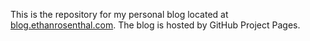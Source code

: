 This is the repository for my personal blog located at [blog.ethanrosenthal.com](http://blog.ethanrosenthal.com). The blog is hosted by GitHub Project Pages.